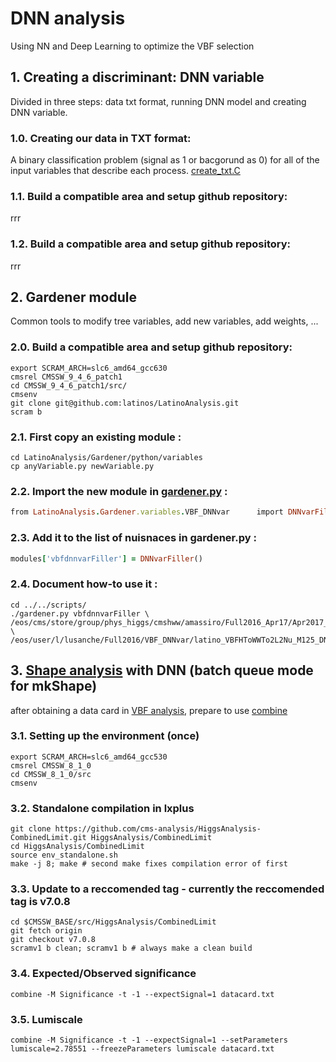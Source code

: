 
# DNN analysis

Using NN and Deep Learning to optimize the VBF selection

## 1. Creating a discriminant: DNN variable

Divided in three steps: data txt format, running DNN model and creating DNN variable.

### 1.0. Creating our data in TXT format:

A binary classification problem (signal as 1 or bacgorund as 0) for all of the input variables that describe each process.
[create_txt.C](https://github.com/lusanche/HWWanalysis/blob/master/DNNstudies/data_txt/create_txt.C)

### 1.1. Build a compatible area and setup github repository:

rrr

### 1.2. Build a compatible area and setup github repository:

rrr

## 2. Gardener module

Common tools to modify tree variables, add new variables, add weights, ...

### 2.0. Build a compatible area and setup github repository:
```
export SCRAM_ARCH=slc6_amd64_gcc630
cmsrel CMSSW_9_4_6_patch1
cd CMSSW_9_4_6_patch1/src/
cmsenv
git clone git@github.com:latinos/LatinoAnalysis.git
scram b
```
### 2.1. First copy an existing module :
```
cd LatinoAnalysis/Gardener/python/variables
cp anyVariable.py newVariable.py
```
### 2.2. Import the new module in [gardener.py](https://github.com/latinos/LatinoAnalysis/blob/master/Gardener/scripts/gardener.py) :
```ruby
from LatinoAnalysis.Gardener.variables.VBF_DNNvar      import DNNvarFiller
```
### 2.3. Add it to the list of nuisnaces in gardener.py :
```ruby
modules['vbfdnnvarFiller'] = DNNvarFiller()
```
### 2.4. Document how-to use it :
```
cd ../../scripts/
./gardener.py vbfdnnvarFiller \
/eos/cms/store/group/phys_higgs/cmshww/amassiro/Full2016_Apr17/Apr2017_summer16/lepSel__MCWeights__bSFLpTEffMulti__cleanTauMC__l2loose__hadd__l2tightOR__LepTrgFix__formulasMC__wwSel/latino_VBFHToWWTo2L2Nu_M125.root \
/eos/user/l/lusanche/Full2016/VBF_DNNvar/latino_VBFHToWWTo2L2Nu_M125_DNN.root
```

## 3. [Shape analysis](https://cms-hcomb.gitbooks.io/combine/content/part2/settinguptheanalysis.html#shape-analysis) with DNN (batch queue mode for mkShape)
after obtaining a data card  in [VBF analysis](https://github.com/lusanche/HWWanalysis/tree/master/VBFstudies#2-vbf-analysis-plots-configuration-for-mkshapes-mkplot-mkdatacards), prepare to use [combine](https://twiki.cern.ch/twiki/bin/viewauth/CMS/HATSatLPC2014StatisticsTools)

### 3.1. Setting up the environment (once)
```
export SCRAM_ARCH=slc6_amd64_gcc530
cmsrel CMSSW_8_1_0
cd CMSSW_8_1_0/src 
cmsenv
```
### 3.2. Standalone compilation in lxplus
```
git clone https://github.com/cms-analysis/HiggsAnalysis-CombinedLimit.git HiggsAnalysis/CombinedLimit
cd HiggsAnalysis/CombinedLimit
source env_standalone.sh
make -j 8; make # second make fixes compilation error of first
```
### 3.3. Update to a reccomended tag - currently the reccomended tag is v7.0.8
```
cd $CMSSW_BASE/src/HiggsAnalysis/CombinedLimit
git fetch origin
git checkout v7.0.8
scramv1 b clean; scramv1 b # always make a clean build
```
### 3.4. Expected/Observed significance
```
combine -M Significance -t -1 --expectSignal=1 datacard.txt
```

### 3.5. Lumiscale
```
combine -M Significance -t -1 --expectSignal=1 --setParameters lumiscale=2.78551 --freezeParameters lumiscale datacard.txt
```
